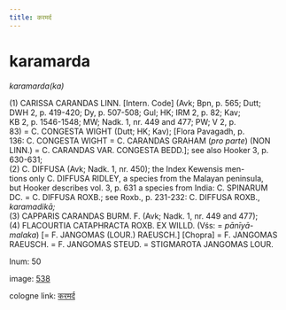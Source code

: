 ```yaml
---
title: करमर्द
---
```


# karamarda

<i>karamarda(ka)</i>  <div n="P" />(1) <bot>CARISSA CARANDAS LINN.</bot> [Intern. Code] (Avk; Bpn, p. 565; Dutt; <div n="lb" />DWH 2, p. 419-420; Dy, p. 507-508; Gul; HK; IRM 2, p. 82; Kav; <div n="lb" />KB 2, p. 1546-1548; MW; Nadk. 1, nr. 449 and 477; PW; V 2, p. <div n="lb" />83) = <bot>C. CONGESTA WIGHT</bot> (Dutt; HK; Kav); [Flora Pavagadh, p. <div n="lb" />136: <bot>C. CONGESTA WIGHT</bot> = <bot>C. CARANDAS GRAHAM</bot> (<i>pro parte</i>) (<bot>NON <div n="lb" />LINN.</bot>) = <bot>C. CARANDAS VAR. CONGESTA BEDD.</bot>]; see also Hooker 3, p. <div n="lb" />630-631; <div n="P" />(2) <bot>C. DIFFUSA</bot> (Avk; Nadk. 1, nr. 450); the Index Kewensis men- <div n="lb" />tions only <bot>C. DIFFUSA RIDLEY</bot>, a species from the Malayan peninsula, <div n="lb" />but Hooker describes vol. 3, p. 631 a species from India: <bot>C. SPINARUM <div n="lb" />DC.</bot> = <bot>C. DIFFUSA ROXB.</bot>; see Roxb., p. 231-232: <bot>C. DIFFUSA ROXB.</bot>, <div n="lb" /><i>karamadikā;</i> <div n="P" />(3) <bot>CAPPARIS CARANDAS BURM. F.</bot> (Avk; Nadk. 1, nr. 449 and 477); <div n="P" />(4) <bot>FLACOURTIA CATAPHRACTA ROXB. EX WILLD.</bot> (Vśs: = <i>pānīyā-</i> <div n="lb" /><i>malaka</i>) [= <bot>F. JANGOMAS (LOUR.) RAEUSCH.</bot>] [Chopra] = <bot>F. JANGOMAS <div n="lb" />RAEUSCH.</bot> = <bot>F. JANGOMAS STEUD.</bot> = <bot>STIGMAROTA JANGOMAS LOUR.</bot>

lnum: 50

image: [538](https://www.sanskrit-lexicon.uni-koeln.de/scans/csl-apidev/servepdf.php?dict=snp&page=538)

cologne link: [करमर्द](https://sanskrit-lexicon.uni-koeln.de/scans/csl-apidev/getword.php?dict=snp&key=करमर्द)

